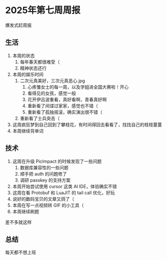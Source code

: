 # 2025年第七周周报

爆发式赶周报

## 生活

1. 本周的状态
    1. 每年春天都很难受（
    2. 精神状态还行
2. 本周的娱乐时间
    1. 二次元真美好，三次元真恶心.jpg
        1. 心疼雏女士的每一周，以及学姐进全国大赛啦！开心
        2. 看得见的女孩，感觉一般
        3. 花开伊吕波重看，真好看啊，青春真好啊
        4. 重新看了间谍过家家，感觉也不错（
        5. 重新看了孤独摇滚，确实演出很不错（
    2. 重新看了士兵突击（
3. 这周疯狂梦到自己回到了攀枝花，有时间得回去看看了，找找自己的枝枝蔓蔓
4. 本周继续背单词

## 技术

1. 这周在升级 PicImpact 的时候发现了一些问题
    1. 数据库兼容性的一些问题
    2. 顺手把 auth 的问题修了
    3. 调研 passkey 的支持方案
2. 本周开始尝试使用 cursor 这类 AI IDE，体验确实不错
3. 这周在看 Protobuf 和 LuaJIT 的 tail call 优化，好玩
4. 说好的数码宝贝的文章又鸽了（
5. 本周在写一点视频转 GIF 的小工具（
6. 本周继续刷题

差不多就这样

## 总结

每天都不想上班
